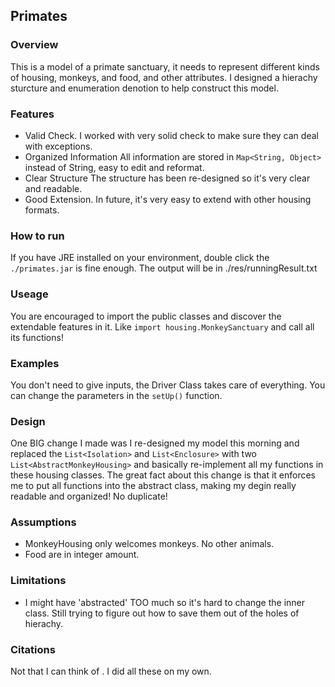 ## Primates

### Overview

This is a model of a primate sanctuary, it needs to represent different kinds of housing, monkeys, and food, and other attributes. I designed a hierachy sturcture and enumeration denotion to help construct this model.

### Features
* Valid Check. 
    I worked with very solid check to make sure they can deal with exceptions.
* Organized Information
    All information are stored in `Map<String, Object>` instead of String, easy to edit and reformat.
* Clear Structure
    The structure has been re-designed so it's very clear and readable.
* Good Extension. 
    In future, it's very easy to extend with other housing formats.

### How to run

If you have JRE installed on your environment, double click the `./primates.jar` is fine enough.
The output will be in ./res/runningResult.txt

### Useage

You are encouraged to import the public classes and discover the extendable features in it.
Like `import housing.MonkeySanctuary` and call all its functions!

### Examples

You don't need to give inputs, the Driver Class takes care of everything.
You can change the parameters in the `setUp()` function.

### Design

One BIG change I made was I re-designed my model this morning and replaced the `List<Isolation>` and `List<Enclosure>` with two `List<AbstractMonkeyHousing>` and basically re-implement all my functions in these housing classes. The great fact about this change is that it enforces me to put all functions into the abstract class, making my degin really readable and organized! No duplicate!

### Assumptions

* MonkeyHousing only welcomes monkeys. No other animals.
* Food are in integer amount.

### Limitations

* I might have 'abstracted' TOO much so it's hard to change the inner class. Still trying to figure out how to save them out of the holes of hierachy.

### Citations

Not that I can think of . I did all these on my own.